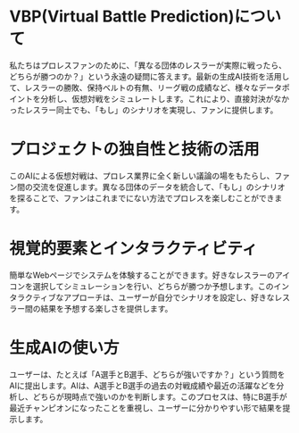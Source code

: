 # VBP(Virtual Battle Prediction)について
私たちはプロレスファンのために、「異なる団体のレスラーが実際に戦ったら、どちらが勝つのか？」という永遠の疑問に答えます。最新の生成AI技術を活用して、レスラーの勝敗、保持ベルトの有無、リーグ戦の成績など、様々なデータポイントを分析し、仮想対戦をシミュレートします。これにより、直接対決がなかったレスラー同士でも、「もし」のシナリオを実現し、ファンに提供します。

# プロジェクトの独自性と技術の活用
このAIによる仮想対戦は、プロレス業界に全く新しい議論の場をもたらし、ファン間の交流を促進します。異なる団体のデータを統合して、「もし」のシナリオを探ることで、ファンはこれまでにない方法でプロレスを楽しむことができます。

# 視覚的要素とインタラクティビティ
簡単なWebページでシステムを体験することができます。好きなレスラーのアイコンを選択してシミュレーションを行い、どちらが勝つか予想します。このインタラクティブなアプローチは、ユーザーが自分でシナリオを設定し、好きなレスラー間の結果を予想する楽しさを提供します。

# 生成AIの使い方
ユーザーは、たとえば「A選手とB選手、どちらが強いですか？」という質問をAIに提出します。AIは、A選手とB選手の過去の対戦成績や最近の活躍などを分析し、どちらが現時点で強いのかを判断します。このプロセスは、特にB選手が最近チャンピオンになったことを重視し、ユーザーに分かりやすい形で結果を提示します。
